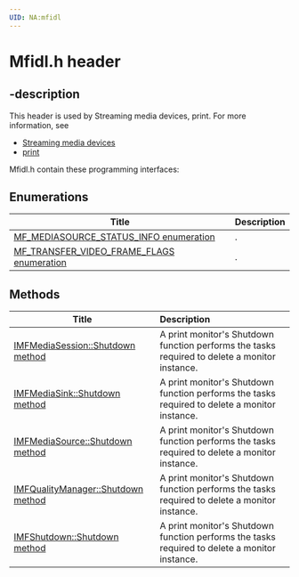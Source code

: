 ```yaml
---
UID: NA:mfidl
---
```


# Mfidl.h header

## -description

This header is used by Streaming media devices, print. For more information, see
- [Streaming media devices](../_stream/index.md)
- [print](../_print/index.md)

Mfidl.h contain these programming interfaces:


## Enumerations

| Title   | Description   |
| ---- |:---- |
| [MF_MEDIASOURCE_STATUS_INFO enumeration](ne-mfidl-mf_mediasource_status_info.md) | . |
| [MF_TRANSFER_VIDEO_FRAME_FLAGS enumeration](ne-mfidl-mf_transfer_video_frame_flags.md) | . |

## Methods

| Title   | Description   |
| ---- |:---- |
| [IMFMediaSession::Shutdown method](nf-mfidl-imfmediasession-shutdown.md) | A print monitor's Shutdown function performs the tasks required to delete a monitor instance. |
| [IMFMediaSink::Shutdown method](nf-mfidl-imfmediasink-shutdown.md) | A print monitor's Shutdown function performs the tasks required to delete a monitor instance. |
| [IMFMediaSource::Shutdown method](nf-mfidl-imfmediasource-shutdown.md) | A print monitor's Shutdown function performs the tasks required to delete a monitor instance. |
| [IMFQualityManager::Shutdown method](nf-mfidl-imfqualitymanager-shutdown.md) | A print monitor's Shutdown function performs the tasks required to delete a monitor instance. |
| [IMFShutdown::Shutdown method](nf-mfidl-imfshutdown-shutdown.md) | A print monitor's Shutdown function performs the tasks required to delete a monitor instance. |
